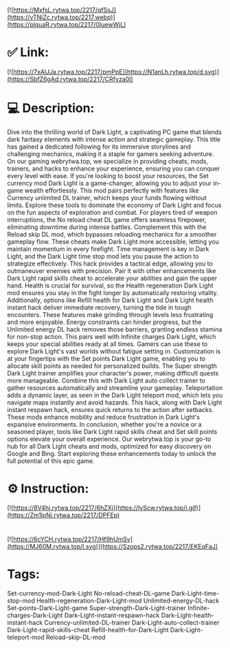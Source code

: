 [![https://MxfsL.rytwa.top/2217/qfSsJ](https://vTNiZc.rytwa.top/2217.webp)](https://plquaR.rytwa.top/2217/0IuewWjL)
# ✅ Link:
[![https://7xAlJJa.rytwa.top/2217/pmPpE](https://N1anLh.rytwa.top/d.svg)](https://SbfZ6gAd.rytwa.top/2217/CRfvza0I)
# 💻 Description:
Dive into the thrilling world of Dark Light, a captivating PC game that blends dark fantasy elements with intense action and strategic gameplay. This title has gained a dedicated following for its immersive storylines and challenging mechanics, making it a staple for gamers seeking adventure. On our gaming webrytwa.top, we specialize in providing cheats, mods, trainers, and hacks to enhance your experience, ensuring you can conquer every level with ease.
If you're looking to boost your resources, the Set currency mod Dark Light is a game-changer, allowing you to adjust your in-game wealth effortlessly. This mod pairs perfectly with features like Currency unlimited DL trainer, which keeps your funds flowing without limits. Explore these tools to dominate the economy of Dark Light and focus on the fun aspects of exploration and combat.
For players tired of weapon interruptions, the No reload cheat DL game offers seamless firepower, eliminating downtime during intense battles. Complement this with the Reload skip DL mod, which bypasses reloading mechanics for a smoother gameplay flow. These cheats make Dark Light more accessible, letting you maintain momentum in every firefight.
Time management is key in Dark Light, and the Dark Light time stop mod lets you pause the action to strategize effectively. This hack provides a tactical edge, allowing you to outmaneuver enemies with precision. Pair it with other enhancements like Dark Light rapid skills cheat to accelerate your abilities and gain the upper hand.
Health is crucial for survival, so the Health regeneration Dark Light mod ensures you stay in the fight longer by automatically restoring vitality. Additionally, options like Refill health for Dark Light and Dark Light health instant hack deliver immediate recovery, turning the tide in tough encounters. These features make grinding through levels less frustrating and more enjoyable.
Energy constraints can hinder progress, but the Unlimited energy DL hack removes those barriers, granting endless stamina for non-stop action. This pairs well with Infinite charges Dark Light, which keeps your special abilities ready at all times. Gamers can use these to explore Dark Light's vast worlds without fatigue setting in.
Customization is at your fingertips with the Set points Dark Light game, enabling you to allocate skill points as needed for personalized builds. The Super strength Dark Light trainer amplifies your character's power, making difficult quests more manageable. Combine this with Dark Light auto collect trainer to gather resources automatically and streamline your gameplay.
Teleportation adds a dynamic layer, as seen in the Dark Light teleport mod, which lets you navigate maps instantly and avoid hazards. This hack, along with Dark Light instant respawn hack, ensures quick returns to the action after setbacks. These mods enhance mobility and reduce frustration in Dark Light's expansive environments.
In conclusion, whether you're a novice or a seasoned player, tools like Dark Light rapid skills cheat and Set skill points options elevate your overall experience. Our webrytwa.top is your go-to hub for all Dark Light cheats and mods, optimized for easy discovery on Google and Bing. Start exploring these enhancements today to unlock the full potential of this epic game.

# ⚙️ Instruction:
[![https://8V4hj.rytwa.top/2217/6hZXj](https://IyScw.rytwa.top/i.gif)](https://Zm1lpNi.rytwa.top/2217/DPFEp)
#
[![https://6cYCH.rytwa.top/2217/Hf9hUmSv](https://MJ60M.rytwa.top/l.svg)](https://Szops2.rytwa.top/2217/EKEqFaJ)
# Tags:
Set-currency-mod-Dark-Light No-reload-cheat-DL-game Dark-Light-time-stop-mod Health-regeneration-Dark-Light-mod Unlimited-energy-DL-hack Set-points-Dark-Light-game Super-strength-Dark-Light-trainer Infinite-charges-Dark-Light Dark-Light-instant-respawn-hack Dark-Light-health-instant-hack Currency-unlimited-DL-trainer Dark-Light-auto-collect-trainer Dark-Light-rapid-skills-cheat Refill-health-for-Dark-Light Dark-Light-teleport-mod Reload-skip-DL-mod






